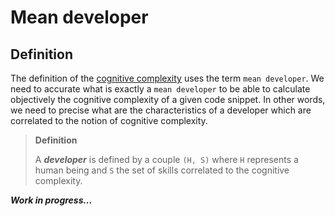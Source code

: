 # Mean developer

## Definition

The definition of the [cognitive complexity](./cognitive-complexity.md) uses the term `mean developer`. We need to accurate what is exactly a `mean developer` to be able to calculate objectively the cognitive complexity of a given code snippet. In other words, we need to precise what are the characteristics of a developer which are correlated to the notion of cognitive complexity.

> **Definition**
> 
> A ***developer*** is defined by a couple `(H, S)` where `H` represents a human being and `S` the set of skills correlated to the cognitive complexity.



***Work in progress...***
